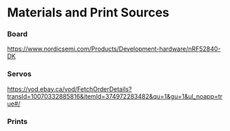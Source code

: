 # Materials and Print Sources

### Board
https://www.nordicsemi.com/Products/Development-hardware/nRF52840-DK

### Servos
https://vod.ebay.ca/vod/FetchOrderDetails?transId=10070332885816&itemId=374972283482&qu=1&gu=1&ul_noapp=true#/

### Prints


